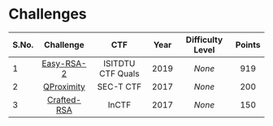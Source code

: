 # Challenges

| S.No. | Challenge                                                            | CTF                      | Year | Difficulty Level | Points |
|-------|:--------------------------------------------------------------------:|:------------------------:|:----:|:----------------:|:------:|
| 1      | [Easy-RSA-2](Easy-RSA-2/)| ISITDTU CTF Quals | 2019 | _None_ | 919 |
| 2     | [QProximity](qproximity/)                                            | SEC-T CTF                | 2017 | _None_           | 200    |
| 3     | [Crafted-RSA](Crafted-RSA/)                                          | InCTF                    | 2017 | _None_           | 150    |
